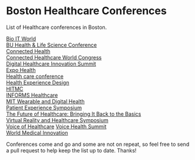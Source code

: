 # Boston Healthcare Conferences
List of Healthcare conferences in Boston.

[Bio IT World](http://www.giiconference.com/chi653337/)  
[BU Health & Life Science Conference](http://questromworld.bu.edu/hlsc/)  
[Connected Health](https://www.connectedhealthconf.org/)  
[Connected Healthcare World Congress](http://chealthworld.com)  
[Digital Healthcare Innovation Summit](https://dhis.net)  
[Expo Health](https://www.expo.health)  
[Health care conference](https://www.hbshealthconference.com)  
[Health Experience Design](https://healthexperiencedesign.com)  
[HITMC](https://www.healthitmarketingconference.com)  
[INFORMS Healthcare](http://meetings2.informs.org/wordpress/healthcare2019/)  
[MIT Wearable and Digital Health](http://mit.applysci.com)  
[Patient Experience Symposium](https://www.patientsymposium.com)  
[The Future of Healthcare: Bringing It Back to the Basics](https://www.eventbrite.com/e/the-future-of-healthcare-bringing-it-back-to-the-basics-tickets-49429663454?aff=ebdssbdestsearch)  
[Virtual Reality and Healthcare Symposium](http://health18.vrvoice.co)  
[Voice of Healthcare](https://www.eventbrite.com/e/the-voice-of-healthcare-summit-2019-tickets-49008216896?aff=ebdssbdestsearch)
[Voice Health Summit](https://www.connectedhealthconf.org/boston/2018/VOICE.HEALTH-Summit)  
[World Medical Innovation](https://worldmedicalinnovation.org)  

Conferences come and go and some are not on repeat, so feel free to send a pull request to help keep the list up to date.
Thanks!
